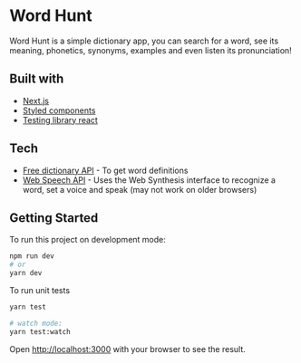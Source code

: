 # Word Hunt

Word Hunt is a simple dictionary app, you can search for a word, see its meaning, phonetics, synonyms, examples and even listen its pronunciation!

## Built with
- [Next.js](https://nextjs.org/)
- [Styled components](https://styled-components.com/)
- [Testing library react](https://testing-library.com/)

## Tech
- [Free dictionary API](https://github.com/meetDeveloper/freeDictionaryAPI) - To get word definitions
- [Web Speech API](https://developer.mozilla.org/en-US/docs/Web/API/Web_Speech_API) - Uses the Web Synthesis interface to recognize a word, set a voice and speak (may not work on older browsers)


## Getting Started

To run this project on development mode:

```bash
npm run dev
# or
yarn dev
```

To run unit tests
```bash
yarn test

# watch mode:
yarn test:watch
```

Open [http://localhost:3000](http://localhost:3000) with your browser to see the result.

